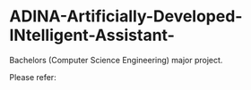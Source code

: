 # ADINA-Artificially-Developed-INtelligent-Assistant-
Bachelors (Computer Science Engineering) major project.

Please refer: 
